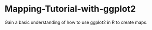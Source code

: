 # Mapping-Tutorial-with-ggplot2
Gain a basic understanding of how to use ggplot2 in R to create maps.
